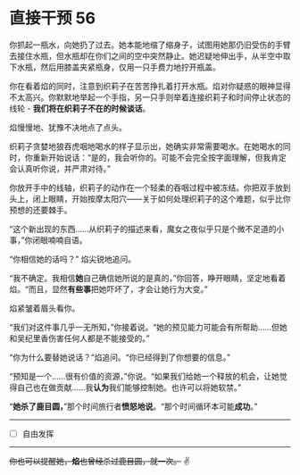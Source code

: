 # 直接干预 56

你抓起一瓶水，向她扔了过去。她本能地缩了缩身子，试图用她那仍旧受伤的手臂去接住水瓶，但水瓶却在你们之间的空中突然静止。她迟疑地伸出手，从半空中取下水瓶，然后用膝盖夹紧瓶身，仅用一只手费力地拧开瓶盖。

你在看着焰的同时，注意到织莉子在苦苦挣扎着打开水瓶。焰对你疑惑的眼神显得不太高兴。你默默地举起一个手指，另一只手则举着连接织莉子和时间停止状态的线轮 - **我们将在织莉子不在的时候谈话**。

焰慢慢地、犹豫不决地点了点头。

织莉子贪婪地狼吞虎咽地喝水的样子显示出，她确实非常需要喝水。在她喝水的同时，你重新开始说话：“是的，我会听你的。可能不会完全按字面理解，但我肯定会认真听你说，并严肃对待。”

你放开手中的线轴，织莉子的动作在一个轻柔的吞咽过程中被冻结。你把双手放到头上，闭上眼睛，开始按摩太阳穴——关于如何处理织莉子的这个难题，似乎比你预想的还要棘手。

“这个新出现的东西……从织莉子的描述来看，魔女之夜似乎只是个微不足道的小事，”你闭眼喃喃自语。

“你相信她的话吗？” 焰尖锐地追问。

“我不确定。我相信**她**自己确信她所说的是真的，”你回答，睁开眼睛，坚定地看着焰。“而且，显然**有些事**把她吓坏了，才会让她行为大变。”

焰紧皱着眉头看你。

“我们对这件事几乎一无所知，”你接着说。“她的预见能力可能会有所帮助……但她和吴纪里香伤害任何人都是不能接受的。”

“你为什么要替她说话？”焰追问。“你已经得到了你想要的信息。”

“预知是一个……很有价值的资源，”你说。“如果我们给她一个释放的机会，让她觉得自己也在做贡献……我**认为**我们能够控制她。也许可以将她软禁。”

“**她杀了鹿目圆，**”那个时间旅行者**愤怒地说**。“那个时间循环本可能**成功**。”

---

- [ ] 自由发挥

---

~~你也可以提醒她，**焰**也曾经杀过鹿目圆，就一次。~~ ✌️
